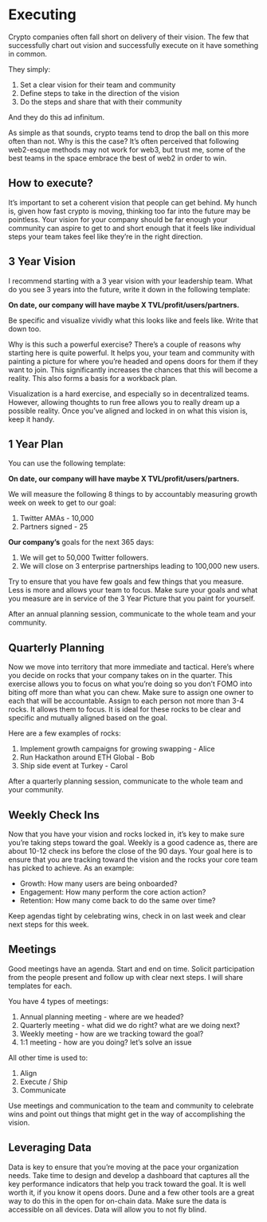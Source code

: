 # Executing

Crypto companies often fall short on delivery of their vision. The few that successfully chart out vision and successfully execute on it have something in common.

They simply:

1. Set a clear vision for their team and community
2. Define steps to take in the direction of the vision
3. Do the steps and share that with their community

And they do this ad infinitum.

As simple as that sounds, crypto teams tend to drop the ball on this more often than not. Why is this the case? It’s often perceived that following web2-esque methods may not work for web3, but trust me, some of the best teams in the space embrace the best of web2 in order to win.

## How to execute?

It’s important to set a coherent vision that people can get behind. My hunch is, given how fast crypto is moving, thinking too far into the future may be pointless. Your vision for your company should be far enough your community can aspire to get to and short enough that it feels like individual steps your team takes feel like they’re in the right direction.

## 3 Year Vision

I recommend starting with a 3 year vision with your leadership team. What do you see 3 years into the future, write it down in the following template:

**On date, our company will have maybe X TVL/profit/users/partners.**

Be specific and visualize vividly what this looks like and feels like. Write that down too.

Why is this such a powerful exercise? There’s a couple of reasons why starting here is quite powerful. It helps you, your team and community with painting a picture for where you’re headed and opens doors for them if they want to join. This significantly increases the chances that this will become a reality. This also forms a basis for a workback plan.

Visualization is a hard exercise, and especially so in decentralized teams. However, allowing thoughts to run free allows you to really dream up a possible reality. Once you’ve aligned and locked in on what this vision is, keep it handy.

## 1 Year Plan

You can use the following template:

**On date, our company will have maybe X TVL/profit/users/partners.**

We will measure the following 8 things to by accountably measuring growth week on week to get to our goal:

1. Twitter AMAs - 10,000
2. Partners signed - 25

**Our company’s** goals for the next 365 days:

1. We will get to 50,000 Twitter followers.
2. We will close on 3 enterprise partnerships leading to 100,000 new users.

Try to ensure that you have few goals and few things that you measure. Less is more and allows your team to focus. Make sure your goals and what you measure are in service of the 3 Year Picture that you paint for yourself.

After an annual planning session, communicate to the whole team and your community.

## Quarterly Planning

Now we move into territory that more immediate and tactical. Here’s where you decide on rocks that your company takes on in the quarter. This exercise allows you to focus on what you’re doing so you don’t FOMO into biting off more than what you can chew. Make sure to assign one owner to each that will be accountable. Assign to each person not more than 3-4 rocks. It allows them to focus. It is ideal for these rocks to be clear and specific and mutually aligned based on the goal.

Here are a few examples of rocks:

1. Implement growth campaigns for growing swapping - Alice
2. Run Hackathon around ETH Global - Bob
3. Ship side event at Turkey - Carol

After a quarterly planning session, communicate to the whole team and your community.

## Weekly Check Ins

Now that you have your vision and rocks locked in, it’s key to make sure you’re taking steps toward the goal. Weekly is a good cadence as, there are about 10-12 check ins before the close of the 90 days. Your goal here is to ensure that you are tracking toward the vision and the rocks your core team has picked to achieve. As an example:

- Growth: How many users are being onboarded?
- Engagement: How many perform the core action action?
- Retention: How many come back to do the same over time?

Keep agendas tight by celebrating wins, check in on last week and clear next steps for this week.

## Meetings

Good meetings have an agenda. Start and end on time. Solicit participation from the people present and follow up with clear next steps. I will share templates for each.

You have 4 types of meetings:

1. Annual planning meeting - where are we headed?
2. Quarterly meeting - what did we do right? what are we doing next?
3. Weekly meeting - how are we tracking toward the goal?
4. 1:1 meeting - how are you doing? let’s solve an issue

All other time is used to:

1. Align
2. Execute / Ship
3. Communicate

Use meetings and communication to the team and community to celebrate wins and point out things that might get in the way of accomplishing the vision.

## Leveraging Data

Data is key to ensure that you’re moving at the pace your organization needs. Take time to design and develop a dashboard that captures all the key performance indicators that help you track toward the goal. It is well worth it, if you know it opens doors. Dune and a few other tools are a great way to do this in the open for on-chain data. Make sure the data is accessible on all devices. Data will allow you to not fly blind.
